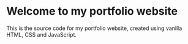 # Welcome to my portfolio website

This is the source code for my portfolio website, created using vanilla HTML, CSS and JavaScript.
